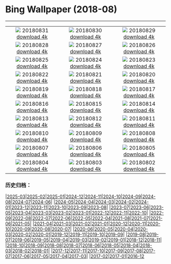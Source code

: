 # Bing Wallpaper (2018-08)
**************
| | | |
| :----: | :----: | :----: |
| ![](https://www.bing.com/az/hprichbg/rb/HighlandDancers_ZH-CN10588013331_1920x1080.jpg) 20180831 [download 4k](https://www.bing.com/az/hprichbg/rb/HighlandDancers_ZH-CN10588013331_UHD.jpg) | ![](https://www.bing.com/az/hprichbg/rb/LawnBowling_ZH-CN10492037230_1920x1080.jpg) 20180830 [download 4k](https://www.bing.com/az/hprichbg/rb/LawnBowling_ZH-CN10492037230_UHD.jpg) | ![](https://www.bing.com/az/hprichbg/rb/CastleFrankenstein_ZH-CN8604017330_1920x1080.jpg) 20180829 [download 4k](https://www.bing.com/az/hprichbg/rb/CastleFrankenstein_ZH-CN8604017330_UHD.jpg) |
| ![](https://www.bing.com/az/hprichbg/rb/MasaiWildebeest_ZH-CN9807199192_1920x1080.jpg) 20180828 [download 4k](https://www.bing.com/az/hprichbg/rb/MasaiWildebeest_ZH-CN9807199192_UHD.jpg) | ![](https://www.bing.com/az/hprichbg/rb/Number2_ZH-CN12009255937_1920x1080.jpg) 20180827 [download 4k](https://www.bing.com/az/hprichbg/rb/Number2_ZH-CN12009255937_UHD.jpg) | ![](https://www.bing.com/az/hprichbg/rb/Unisphere_ZH-CN7027287379_1920x1080.jpg) 20180826 [download 4k](https://www.bing.com/az/hprichbg/rb/Unisphere_ZH-CN7027287379_UHD.jpg) |
| ![](https://www.bing.com/az/hprichbg/rb/JeanLafitte_ZH-CN11969195990_1920x1080.jpg) 20180825 [download 4k](https://www.bing.com/az/hprichbg/rb/JeanLafitte_ZH-CN11969195990_UHD.jpg) | ![](https://www.bing.com/az/hprichbg/rb/ZHONGYUAN_ZH-CN11622221601_1920x1080.jpg) 20180824 [download 4k](https://www.bing.com/az/hprichbg/rb/ZHONGYUAN_ZH-CN11622221601_UHD.jpg) | ![](https://www.bing.com/az/hprichbg/rb/FranceMenton_ZH-CN8996032014_1920x1080.jpg) 20180823 [download 4k](https://www.bing.com/az/hprichbg/rb/FranceMenton_ZH-CN8996032014_UHD.jpg) |
| ![](https://www.bing.com/az/hprichbg/rb/AKSUP_ZH-CN14506867124_1920x1080.jpg) 20180822 [download 4k](https://www.bing.com/az/hprichbg/rb/AKSUP_ZH-CN14506867124_UHD.jpg) | ![](https://www.bing.com/az/hprichbg/rb/ManedWolf_ZH-CN10924002958_1920x1080.jpg) 20180821 [download 4k](https://www.bing.com/az/hprichbg/rb/ManedWolf_ZH-CN10924002958_UHD.jpg) | ![](https://www.bing.com/az/hprichbg/rb/ChrisFabregas_ZH-CN11030716797_1920x1080.jpg) 20180820 [download 4k](https://www.bing.com/az/hprichbg/rb/ChrisFabregas_ZH-CN11030716797_UHD.jpg) |
| ![](https://www.bing.com/az/hprichbg/rb/PineMartenScotland_ZH-CN10077017107_1920x1080.jpg) 20180819 [download 4k](https://www.bing.com/az/hprichbg/rb/PineMartenScotland_ZH-CN10077017107_UHD.jpg) | ![](https://www.bing.com/az/hprichbg/rb/SFOTarmac_ZH-CN9823345722_1920x1080.jpg) 20180818 [download 4k](https://www.bing.com/az/hprichbg/rb/SFOTarmac_ZH-CN9823345722_UHD.jpg) | ![](https://www.bing.com/az/hprichbg/rb/CanolaBeehives_ZH-CN9545312261_1920x1080.jpg) 20180817 [download 4k](https://www.bing.com/az/hprichbg/rb/CanolaBeehives_ZH-CN9545312261_UHD.jpg) |
| ![](https://www.bing.com/az/hprichbg/rb/Qxi_ZH-CN15613902048_1920x1080.jpg) 20180816 [download 4k](https://www.bing.com/az/hprichbg/rb/Qxi_ZH-CN15613902048_UHD.jpg) | ![](https://www.bing.com/az/hprichbg/rb/SkylineparkRoller_ZH-CN8492771279_1920x1080.jpg) 20180815 [download 4k](https://www.bing.com/az/hprichbg/rb/SkylineparkRoller_ZH-CN8492771279_UHD.jpg) | ![](https://www.bing.com/az/hprichbg/rb/OtterChillin_ZH-CN11488013572_1920x1080.jpg) 20180814 [download 4k](https://www.bing.com/az/hprichbg/rb/OtterChillin_ZH-CN11488013572_UHD.jpg) |
| ![](https://www.bing.com/az/hprichbg/rb/GrevysZebra_ZH-CN8656523429_1920x1080.jpg) 20180813 [download 4k](https://www.bing.com/az/hprichbg/rb/GrevysZebra_ZH-CN8656523429_UHD.jpg) | ![](https://www.bing.com/az/hprichbg/rb/BulgariaPerseids_ZH-CN11638911564_1920x1080.jpg) 20180812 [download 4k](https://www.bing.com/az/hprichbg/rb/BulgariaPerseids_ZH-CN11638911564_UHD.jpg) | ![](https://www.bing.com/az/hprichbg/rb/ElephantParade_ZH-CN13084036095_1920x1080.jpg) 20180811 [download 4k](https://www.bing.com/az/hprichbg/rb/ElephantParade_ZH-CN13084036095_UHD.jpg) |
| ![](https://www.bing.com/az/hprichbg/rb/MountainDayJapan_ZH-CN9454216848_1920x1080.jpg) 20180810 [download 4k](https://www.bing.com/az/hprichbg/rb/MountainDayJapan_ZH-CN9454216848_UHD.jpg) | ![](https://www.bing.com/az/hprichbg/rb/SmithsonianBones_ZH-CN10706349393_1920x1080.jpg) 20180809 [download 4k](https://www.bing.com/az/hprichbg/rb/SmithsonianBones_ZH-CN10706349393_UHD.jpg) | ![](https://www.bing.com/az/hprichbg/rb/HuaynaPicchu_ZH-CN9938663347_1920x1080.jpg) 20180808 [download 4k](https://www.bing.com/az/hprichbg/rb/HuaynaPicchu_ZH-CN9938663347_UHD.jpg) |
| ![](https://www.bing.com/az/hprichbg/rb/HighlandTige_ZH-CN11284423315_1920x1080.jpg) 20180807 [download 4k](https://www.bing.com/az/hprichbg/rb/HighlandTige_ZH-CN11284423315_UHD.jpg) | ![](https://www.bing.com/az/hprichbg/rb/SchonnbrunnPark_ZH-CN8641092561_1920x1080.jpg) 20180806 [download 4k](https://www.bing.com/az/hprichbg/rb/SchonnbrunnPark_ZH-CN8641092561_UHD.jpg) | ![](https://www.bing.com/az/hprichbg/rb/PortAntonio_ZH-CN10325538004_1920x1080.jpg) 20180805 [download 4k](https://www.bing.com/az/hprichbg/rb/PortAntonio_ZH-CN10325538004_UHD.jpg) |
| ![](https://www.bing.com/az/hprichbg/rb/LovePark_ZH-CN10739395628_1920x1080.jpg) 20180804 [download 4k](https://www.bing.com/az/hprichbg/rb/LovePark_ZH-CN10739395628_UHD.jpg) | ![](https://www.bing.com/az/hprichbg/rb/FringeFireworks_ZH-CN10750567003_1920x1080.jpg) 20180803 [download 4k](https://www.bing.com/az/hprichbg/rb/FringeFireworks_ZH-CN10750567003_UHD.jpg) | ![](https://www.bing.com/az/hprichbg/rb/BadlandsCycle_ZH-CN11688990875_1920x1080.jpg) 20180802 [download 4k](https://www.bing.com/az/hprichbg/rb/BadlandsCycle_ZH-CN11688990875_UHD.jpg) |

### 历史归档：

|[2025-03](/../2025-03/2025-03.md)|[2025-02](/../2025-02/2025-02.md)|[2025-01](/../2025-01/2025-01.md)|[2024-12](/../2024-12/2024-12.md)|[2024-11](/../2024-11/2024-11.md)|[2024-10](/../2024-10/2024-10.md)|[2024-09](/../2024-09/2024-09.md)|[2024-08](/../2024-08/2024-08.md)|[2024-07](/../2024-07/2024-07.md)|[2024-06](/../2024-06/2024-06.md)|
|[2024-05](/../2024-05/2024-05.md)|[2024-04](/../2024-04/2024-04.md)|[2024-03](/../2024-03/2024-03.md)|[2024-02](/../2024-02/2024-02.md)|[2024-01](/../2024-01/2024-01.md)|[2023-12](/../2023-12/2023-12.md)|[2023-11](/../2023-11/2023-11.md)|[2023-10](/../2023-10/2023-10.md)|[2023-09](/../2023-09/2023-09.md)|[2023-08](/../2023-08/2023-08.md)|
|[2023-07](/../2023-07/2023-07.md)|[2023-06](/../2023-06/2023-06.md)|[2023-05](/../2023-05/2023-05.md)|[2023-04](/../2023-04/2023-04.md)|[2023-03](/../2023-03/2023-03.md)|[2023-02](/../2023-02/2023-02.md)|[2023-01](/../2023-01/2023-01.md)|[2022-12](/../2022-12/2022-12.md)|[2022-11](/../2022-11/2022-11.md)|[2022-10](/../2022-10/2022-10.md)|
|[2022-09](/../2022-09/2022-09.md)|[2022-08](/../2022-08/2022-08.md)|[2022-07](/../2022-07/2022-07.md)|[2022-06](/../2022-06/2022-06.md)|[2022-05](/../2022-05/2022-05.md)|[2022-04](/../2022-04/2022-04.md)|[2021-08](/../2021-08/2021-08.md)|[2021-07](/../2021-07/2021-07.md)|[2021-06](/../2021-06/2021-06.md)|[2021-05](/../2021-05/2021-05.md)|
|[2021-04](/../2021-04/2021-04.md)|[2021-03](/../2021-03/2021-03.md)|[2021-02](/../2021-02/2021-02.md)|[2021-01](/../2021-01/2021-01.md)|[2020-12](/../2020-12/2020-12.md)|[2020-11](/../2020-11/2020-11.md)|[2020-10](/../2020-10/2020-10.md)|[2020-09](/../2020-09/2020-09.md)|[2020-08](/../2020-08/2020-08.md)|[2020-07](/../2020-07/2020-07.md)|
|[2020-06](/../2020-06/2020-06.md)|[2020-05](/../2020-05/2020-05.md)|[2020-04](/../2020-04/2020-04.md)|[2020-03](/../2020-03/2020-03.md)|[2020-02](/../2020-02/2020-02.md)|[2020-01](/../2020-01/2020-01.md)|[2019-12](/../2019-12/2019-12.md)|[2019-11](/../2019-11/2019-11.md)|[2019-10](/../2019-10/2019-10.md)|[2019-09](/../2019-09/2019-09.md)|
|[2019-08](/../2019-08/2019-08.md)|[2019-07](/../2019-07/2019-07.md)|[2019-06](/../2019-06/2019-06.md)|[2019-05](/../2019-05/2019-05.md)|[2019-04](/../2019-04/2019-04.md)|[2019-03](/../2019-03/2019-03.md)|[2019-02](/../2019-02/2019-02.md)|[2019-01](/../2019-01/2019-01.md)|[2018-12](/../2018-12/2018-12.md)|[2018-11](/../2018-11/2018-11.md)|
|[2018-10](/../2018-10/2018-10.md)|[2018-09](/../2018-09/2018-09.md)|[2018-08](/2018-08.md)|[2018-07](/../2018-07/2018-07.md)|[2018-06](/../2018-06/2018-06.md)|[2018-05](/../2018-05/2018-05.md)|[2018-04](/../2018-04/2018-04.md)|[2018-03](/../2018-03/2018-03.md)|[2018-02](/../2018-02/2018-02.md)|[2018-01](/../2018-01/2018-01.md)|
|[2017-12](/../2017-12/2017-12.md)|[2017-11](/../2017-11/2017-11.md)|[2017-10](/../2017-10/2017-10.md)|[2017-09](/../2017-09/2017-09.md)|[2017-08](/../2017-08/2017-08.md)|[2017-07](/../2017-07/2017-07.md)|[2017-06](/../2017-06/2017-06.md)|[2017-05](/../2017-05/2017-05.md)|[2017-04](/../2017-04/2017-04.md)|[2017-03](/../2017-03/2017-03.md)|
|[2017-02](/../2017-02/2017-02.md)|[2017-01](/../2017-01/2017-01.md)|[2016-12](/../2016-12/2016-12.md)